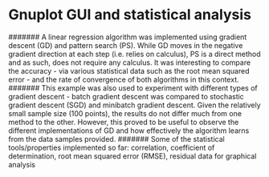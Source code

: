 # Gnuplot GUI and statistical analysis

####### A linear regression algorithm was implemented using gradient descent (GD) and pattern search (PS). While GD moves in the negative gradient direction at each step (i.e. relies on calculus), PS is a direct method and as such, does not require any calculus. It was interesting to compare the accuracy - via various statistical data such as the root mean squared error - and the rate of convergence of both algorithms in this context. 
####### This example was also used to experiment with different types of gradient descent - batch gradient descent was compared to stochastic gradient descent (SGD) and minibatch gradient descent. Given the relatively small sample size (100 points), the results do not differ much from one method to the other. However, this proved to be useful to observe the different implementations of GD and how effectively the algorithm learns from the data samples provided.
####### Some of the statistical tools/properties implemented so far: correlation, coefficient of determination, root mean squared error (RMSE), residual data for graphical analysis 
